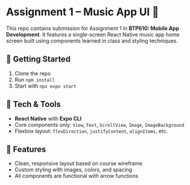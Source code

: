 # Assignment 1 – Music App UI 🎵

This repo contains submission for Assignment 1 in **BTP610: Mobile App Development**. It features a single-screen React Native music app home screen built using components learned in class and styling techniques.

## 🚀 Getting Started

1. Clone the repo
2. Run `npm install`
3. Start with `npx expo start`

## 🧱 Tech & Tools

- **React Native** with **Expo CLI**
- Core components only: `View`, `Text`, `ScrollView`, `Image`, `ImageBackground`
- Flexbox layout: `flexDirection`, `justifyContent`, `alignItems`, etc.

## 🎨 Features

- Clean, responsive layout based on course wireframe
- Custom styling with images, colors, and spacing
- All components are functional with arrow functions

